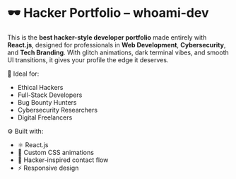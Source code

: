 # 🕶️ Hacker Portfolio – whoami-dev

This is the **best hacker-style developer portfolio** made entirely with **React.js**, designed for professionals in **Web Development**, **Cybersecurity**, and **Tech Branding**. With glitch animations, dark terminal vibes, and smooth UI transitions, it gives your profile the edge it deserves.

🔐 Ideal for:
- Ethical Hackers
- Full-Stack Developers
- Bug Bounty Hunters
- Cybersecurity Researchers
- Digital Freelancers

⚙️ Built with:
- ⚛️ React.js
- 🧪 Custom CSS animations
- 📩 Hacker-inspired contact flow
- ⚡ Responsive design
